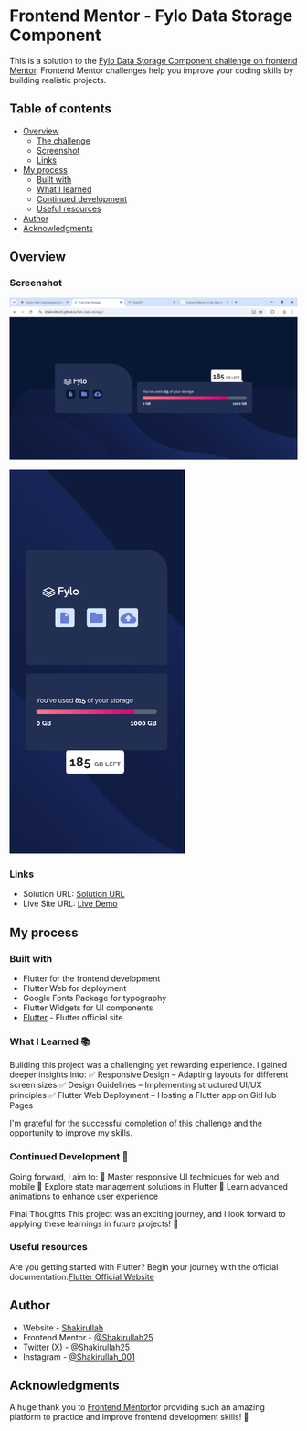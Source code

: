 # Frontend Mentor - Fylo Data Storage Component

This is a solution to the [Fylo Data Storage Component challenge on frontend Mentor](https://www.frontendmentor.io/challenges/fylo-data-storage-component-1dZPRbV5n). Frontend Mentor challenges help you improve your coding skills by building realistic projects. 

## Table of contents

- [Overview](#overview)
  - [The challenge](#the-challenge)
  - [Screenshot](#screenshot)
  - [Links](#links)
- [My process](#my-process)
  - [Built with](#built-with)
  - [What I learned](#what-i-learned)
  - [Continued development](#continued-development)
  - [Useful resources](#useful-resources)
- [Author](#author)
- [Acknowledgments](#acknowledgments)

## Overview

### Screenshot

![](./lib/assets/Screenshot%20(257).png)

![](./lib/assets/Screenshot%20(258).png)

### Links

- Solution URL: [Solution URL](https://github.com/Shakirullah25/Fylo-data-storage.git)
- Live Site URL: [Live Demo](https://shakirullah25.github.io/Fylo-data-storage/)

## My process

### Built with

- Flutter for the frontend development
- Flutter Web for deployment
- Google Fonts Package for typography
- Flutter Widgets for UI components
- [Flutter](https://flutter.dev/) - Flutter official site

### What I Learned 📚

Building this project was a challenging yet rewarding experience. I gained deeper insights into:
✅ Responsive Design – Adapting layouts for different screen sizes
✅ Design Guidelines – Implementing structured UI/UX principles
✅ Flutter Web Deployment – Hosting a Flutter app on GitHub Pages

I'm grateful for the successful completion of this challenge and the opportunity to improve my skills.

### Continued Development 🚀
Going forward, I aim to:
🔹 Master responsive UI techniques for web and mobile
🔹 Explore state management solutions in Flutter
🔹 Learn advanced animations to enhance user experience

Final Thoughts
This project was an exciting journey, and I look forward to applying these learnings in future projects! 🎯

### Useful resources

Are you getting started with Flutter? Begin your journey with the official documentation:[Flutter Official Website](https://flutter.dev/)

## Author

- Website - [Shakirullah](https://github.com/Shakirullah25/Fylo-data-storage.git)
- Frontend Mentor - [@Shakirullah25](https://www.frontendmentor.io/profile/@Shakirullah25)
- Twitter (X) - [@Shakirullah25](https://x.com/Shakirullah25?t=pt3PNo8P7PSy3RaDbzCRHQ&s=09)
- Instagram - [@Shakirullah_001](https://www.instagram.com/shakirullah_001/profilecard/?igsh=MXBpcW9qeGFvcjVvaQ==)

## Acknowledgments

A huge thank you to [Frontend Mentor](https://www.frontendmentor.io/home)for providing such an amazing platform to practice and improve frontend development skills! 🎯 


